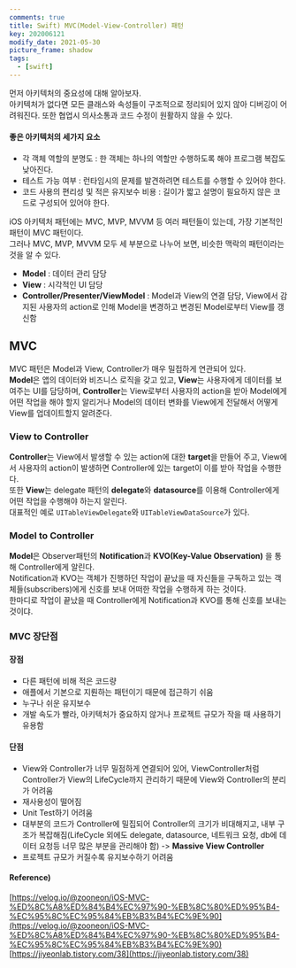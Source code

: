 ```yaml
---
comments: true
title: Swift) MVC(Model-View-Controller) 패턴
key: 202006121
modify_date: 2021-05-30
picture_frame: shadow
tags:
  - [swift]
---
```

 
먼저 아키텍처의 중요성에 대해 알아보자.   
아키텍처가 없다면 모든 클래스와 속성들이 구조적으로 정리되어 있지 않아 디버깅이 어려워진다. 또한 협업시 의사소통과 코드 수정이 원활하지 않을 수 있다.   
 
#### 좋은 아키텍처의 세가지 요소
 
- 각 객체 역할의 분명도 : 한 객체는 하나의 역할만 수행하도록 해야 프로그램 복잡도 낮아진다.
- 테스트 가능 여부 : 런타임시의 문제를 발견하려면 테스트를 수행할 수 있어야 한다.
- 코드 사용의 편리성 및 적은 유지보수 비용 : 길이가 짧고 설명이 필요하지 않은 코드로 구성되어 있어야 한다.
 
iOS 아키텍처 패턴에는 MVC, MVP, MVVM 등 여러 패턴들이 있는데, 가장 기본적인 패턴이 MVC 패턴이다.   
그러나 MVC, MVP, MVVM 모두 세 부분으로 나누어 보면, 비슷한 맥락의 패턴이라는 것을 알 수 있다.   
 
- **Model** : 데이터 관리 담당
- **View** : 시각적인 UI 담당
- **Controller/Presenter/ViewModel** : Model과 View의 연결 담당, View에서 감지된 사용자의 action로 인해 Model을 변경하고 변경된 Model로부터 View를 갱신함
 
## MVC
 
MVC 패턴은 Model과 View, Controller가 매우 밀접하게 연관되어 있다.   
**Model**은 앱의 데이터와 비즈니스 로직을 갖고 있고, **View**는 사용자에게 데이터를 보여주는 UI를 담당하며, **Controller**는 View로부터 사용자의 action을 받아 Model에게 어떤 작업을 해야 할지 알리거나 Model의 데이터 변화를 View에게 전달해서 어떻게 View를 업데이트할지 알려준다.   
 

### View to Controller
 
**Controller**는 View에서 발생할 수 있는 action에 대한 **target**을 만들어 주고, View에서 사용자의 action이 발생하면 Controller에 있는 target이 이를 받아 작업을 수행한다.   
또한 **View**는 delegate 패턴의 **delegate**와 **datasource**를 이용해 Controller에게 어떤 작업을 수행해야 하는지 알린다.   
대표적인 예로 `UITableViewDelegate`와 `UITableViewDataSource`가 있다.   
 
### Model to Controller
 
**Model**은 Observer패턴의 **Notification**과 **KVO(Key-Value Observation)** 을 통해 Controller에게 알린다.   
Notification과 KVO는 객체가 진행하던 작업이 끝났을 때 자신들을 구독하고 있는 객체들(subscribers)에게 신호를 보내 어떠한 작업을 수행하게 하는 것이다.    
한마디로 작업이 끝났을 때 Controller에게 Notification과 KVO를 통해 신호를 보내는 것이댜.   
 
### MVC 장단점
 
#### 장점
 
- 다른 패턴에 비해 적은 코드량
- 애플에서 기본으로 지뤈하는 패턴이기 때문에 접근하기 쉬움
- 누구나 쉬운 유지보수
- 개발 속도가 빨라, 아키텍처가 중요하지 않거나 프로젝트 규모가 작을 때 사용하기 유용함
 
#### 단점
 
- View와 Controller가 너무 밀점하게 연결되어 있어, ViewController처럼 Controller가 View의 LifeCycle까지 관리하기 때문에 View와 Controller의 분리가 어려움
- 재사용성이 떨어짐
- Unit Test하기 어려움
- 대부분의 코드가 Controller에 밀집되어 Controller의 크기가 비대해지고, 내부 구조가 복잡해짐(LifeCycle 외에도 delegate, datasource, 네트워크 요청, db에 데이터 요청등 너무 많은 부분을 관리해야 함) -> **Massive View Controller**
- 프로젝트 규모가 커질수록 유지보수하기 어려움
 
#### Reference)
 
[https://velog.io/@zooneon/iOS-MVC-%ED%8C%A8%ED%84%B4%EC%97%90-%EB%8C%80%ED%95%B4-%EC%95%8C%EC%95%84%EB%B3%B4%EC%9E%90](https://velog.io/@zooneon/iOS-MVC-%ED%8C%A8%ED%84%B4%EC%97%90-%EB%8C%80%ED%95%B4-%EC%95%8C%EC%95%84%EB%B3%B4%EC%9E%90)   
[https://jiyeonlab.tistory.com/38](https://jiyeonlab.tistory.com/38)   
 
